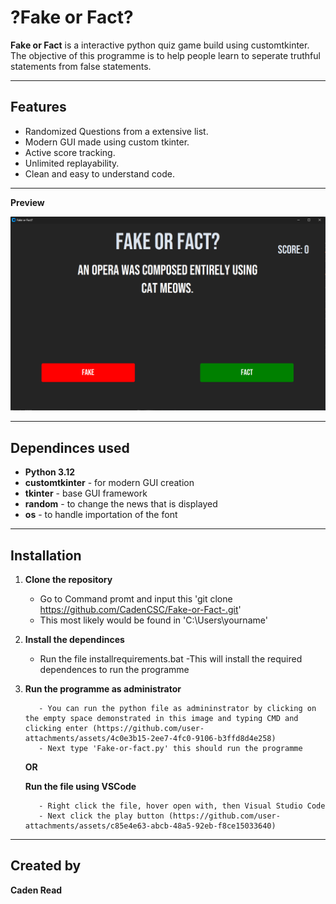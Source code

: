 # ?Fake or Fact?

**Fake or Fact** is a interactive python quiz game build using customtkinter. The objective of this programme is to help people learn to seperate truthful statements from false statements.

---

## Features

 - Randomized Questions from a extensive list.
 - Modern GUI made using custom tkinter.
 - Active score tracking.
 - Unlimited replayability.
 - Clean and easy to understand code.

---

**Preview**

*![alt text](image.png)*

---

## Dependinces used

 - **Python 3.12**
 - **customtkinter** - for modern GUI creation
 - **tkinter** - base GUI framework
 - **random** - to change the news that is displayed
 - **os** - to handle importation of the font

 ---

 ## Installation

1.  **Clone the repository**
    - Go to Command promt and input this 'git clone https://github.com/CadenCSC/Fake-or-Fact-.git'
    - This most likely would be found in 'C:\Users\yourname'

2. **Install the dependinces**
    - Run the file installrequirements.bat
    -This will install the required dependences to run the programme

3. **Run the programme as administrator**
   
          - You can run the python file as admininstrator by clicking on the empty space demonstrated in this image and typing CMD and clicking enter (https://github.com/user-attachments/assets/4c0e3b15-2ee7-4fc0-9106-b3ffd8d4e258)
          - Next type 'Fake-or-fact.py' this should run the programme
   
   **OR**
   
   **Run the file using VSCode**
   
          - Right click the file, hover open with, then Visual Studio Code
          - Next click the play button (https://github.com/user-attachments/assets/c85e4e63-abcb-48a5-92eb-f8ce15033640)

---

## Created by

**Caden Read**
   

